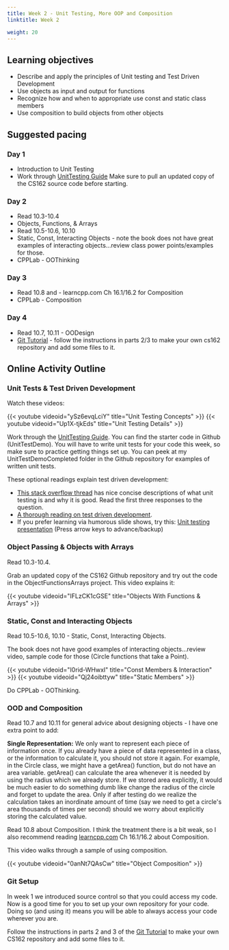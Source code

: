 ```yaml
---
title: Week 2 - Unit Testing, More OOP and Composition
linktitle: Week 2

weight: 20
---
```


## Learning objectives

-   Describe and apply the principles of Unit testing and Test Driven
    Development
-   Use objects as input and output for functions
-   Recognize how and when to appropriate use const and static class
    members
-   Use composition to build objects from other objects

## Suggested pacing

### Day 1

-   Introduction to Unit Testing
-   Work through [UnitTesting Guide](https://docs.google.com/document/d/1tF7Jkm_mLEq4P0pT1dOoTe5SwzvICl33bw2mofmol4M/edit?usp=sharing)
    Make sure to pull an updated copy of the CS162 source code
    before starting.

### Day 2

-   Read 10.3-10.4
-   Objects, Functions, & Arrays
-   Read 10.5-10.6, 10.10
-   Static, Const, Interacting Objects - note the book does not have
    great examples of interacting objects…review class power
    points/examples for those.
-   CPPLab - OOThinking

### Day 3

-   Read 10.8 and - learncpp.com Ch 16.1/16.2 for Composition
-   CPPLab - Composition

### Day 4

-   Read 10.7, 10.11 - OODesign
-   [Git Tutorial](https://docs.google.com/document/d/1S8dMsT6B2B7jW2Z0OWoV6TT8GOlYkDa9Bw0mhrUTuSU/edit?usp=sharing) -
    follow the instructions in parts 2/3 to make your own cs162
    repository and add some files to it.

## Online Activity Outline

### Unit Tests & Test Driven Development

Watch these videos:

{{< youtube videoid="ySz6evqLciY" title="Unit Testing Concepts" >}}
{{< youtube videoid="Up1X-tjkEds" title="Unit Testing Details" >}}

Work through the [UnitTesting Guide](https://docs.google.com/document/d/1tF7Jkm_mLEq4P0pT1dOoTe5SwzvICl33bw2mofmol4M/edit?usp=sharing).
You can find the starter code in Github (UnitTestDemo).
You will have to write unit tests for your code this week, so make
sure to practice getting things set up. You can peek at my
UnitTestDemoCompleted folder in the Github repository for examples
of written unit tests.

These optional readings explain test driven development:

-   [This stack overflow thread](http://stackoverflow.com/questions/1383/what-is-unit-testing)
    has nice concise descriptions of what unit testing is and why it
    is good. Read the first three responses to the question.
-   [A thorough reading on test driven development](http://www.jamesshore.com/Agile-Book/test_driven_development.html).
-   If you prefer learning via humorous slide shows, try this: [Unit testing presentation](http://www.masukomi.org/talks/unit_testing/#1)
    (Press arrow keys to advance/backup)

### Object Passing & Objects with Arrays

Read 10.3-10.4.

Grab an updated copy of the CS162 Github repository and try out the
code in the ObjectFunctionsArrays project. This video explains it:

{{< youtube videoid="IFLzCK1cGSE" title="Objects With Functions & Arrays" >}}

### Static, Const and Interacting Objects

Read 10.5-10.6, 10.10 - Static, Const, Interacting Objects.

The book does not have good examples of interacting objects…review
video, sample code for those (Circle functions that take a Point).

{{< youtube videoid="I0rid-WHwxI" title="Const Members & Interaction" >}}
{{< youtube videoid="Qj24oibttyw" title="Static Members" >}}

Do CPPLab - OOThinking.

### OOD and Composition

Read 10.7 and 10.11 for general advice about designing objects - I have one extra point to add:

**Single Representation:** We only want to represent each piece of
information once. If you already have a piece of data represented in
a class, or the information to calculate it, you should not store it
again. For example, in the Circle class, we might have a getArea()
function, but do not have an area variable. getArea() can calculate
the area whenever it is needed by using the radius which we already
store. If we stored area explicitly, it would be much easier to do
something dumb like change the radius of the circle and forget to
update the area. Only if after testing do we realize the calculation
takes an inordinate amount of time (say we need to get a circle's
area thousands of times per second) should we worry about explicitly
storing the calculated value.

Read 10.8 about Composition. I think the treatment there is a bit weak, so I also recommend reading
[learncpp.com](http://www.learncpp.com/) Ch 16.1/16.2 about Composition.

This video walks through a sample of using composition.

{{< youtube videoid="0anNt7QAsCw" title="Object Composition" >}}

### Git Setup

In week 1 we introduced source control so that you could access my
code. Now is a good time for you to set up your own repository for your
code. Doing so (and using it) means you will be able to always access
your code wherever you are.

Follow the instructions in parts 2 and 3 of the [Git Tutorial] to make
your own CS162 repository and add some files to it.

  [Git Tutorial]: https://docs.google.com/document/d/1S8dMsT6B2B7jW2Z0OWoV6TT8GOlYkDa9Bw0mhrUTuSU/edit?usp=sharing
